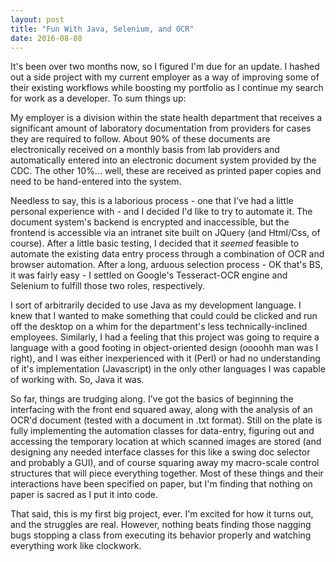 ```yaml
---
layout: post
title: "Fun With Java, Selenium, and OCR"
date: 2016-08-08
---
```


It's been over two months now, so I figured I'm due for an update. I hashed out a side project with my current employer as a
way of improving some of their existing workflows while boosting my portfolio as I continue my search for work as a developer.
To sum things up:

My employer is a division within the state health department that receives a significant amount of laboratory documentation 
from providers for cases they are required to follow. About 90% of these documents are electronically received on a monthly 
basis from lab providers and automatically entered into an electronic document system provided by the CDC. The other 10%... 
well, these are received as printed paper copies and need to be hand-entered into the system.

Needless to say, this is a laborious process - one that I've had a little personal experience with - and I decided I'd like to 
try to automate it. The document system's backend is encrypted and inaccessible, but the frontend is accessible via an intranet
site built on JQuery (and Html/Css, of course). After a little basic testing, I decided that it *seemed* feasible to automate
the existing data entry process through a combination of OCR and browser automation. After a long, arduous selection process - 
OK that's BS, it was fairly easy - I settled on Google's Tesseract-OCR engine and Selenium to fulfill those two roles, 
respectively. 

I sort of arbitrarily decided to use Java as my development language. I knew that I wanted to make something that could could 
be clicked and run off the desktop on a whim for the department's less technically-inclined employees. Similarly, I had a feeling
that this project was going to require a language with a good footing in object-oriented design (oooohh man was I right), and 
I was either inexperienced with it (Perl) or had no understanding of it's implementation (Javascript) in the only other 
languages I was capable of working with. So, Java it was.

So far, things are trudging along. I've got the basics of beginning the interfacing with the front end squared away, along with 
the analysis of an OCR'd document (tested with a document in .txt format). Still on the plate is fully implementing the automation 
classes for data-entry, figuring out and accessing the temporary location at which scanned images are stored (and designing any 
needed interface classes for this like a swing doc selector and probably a GUI), and of course squaring away my macro-scale
control structures that will piece everything together. Most of these things and their interactions have been specified on paper, 
but I'm finding that nothing on paper is sacred as I put it into code.

That said, this is my first big project, ever. I'm excited for how it turns out, and the struggles are real. However, nothing beats 
finding those nagging bugs stopping a class from executing its behavior properly and watching everything work like clockwork.

